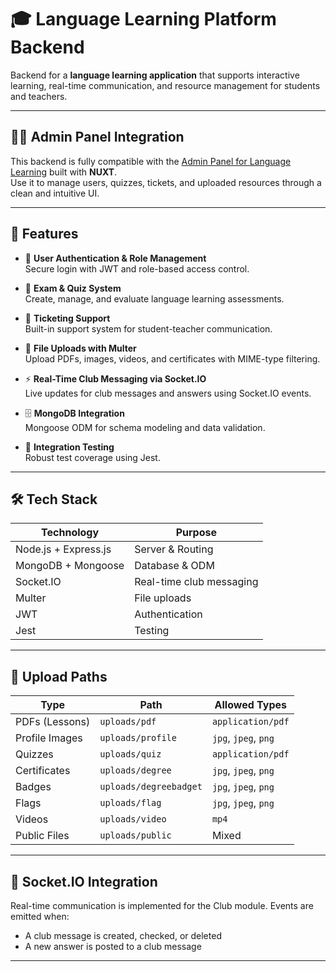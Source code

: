 # 🎓 Language Learning Platform Backend

Backend for a **language learning application** that supports interactive learning, real-time communication, and resource management for students and teachers.

---
## 🧑‍💻 Admin Panel Integration
This backend is fully compatible with the [Admin Panel for Language Learning](https://github.com/mmdreza21/admin-panel-learning) built with **NUXT**.  
Use it to manage users, quizzes, tickets, and uploaded resources through a clean and intuitive UI.

---

## 🚀 Features

- 👤 **User Authentication & Role Management**  
  Secure login with JWT and role-based access control.

- 📝 **Exam & Quiz System**  
  Create, manage, and evaluate language learning assessments.

- 🎫 **Ticketing Support**  
  Built-in support system for student-teacher communication.

- 📂 **File Uploads with Multer**  
  Upload PDFs, images, videos, and certificates with MIME-type filtering.

- ⚡ **Real-Time Club Messaging via Socket.IO**  
  Live updates for club messages and answers using Socket.IO events.

- 🗄️ **MongoDB Integration**  
  Mongoose ODM for schema modeling and data validation.

- 🧪 **Integration Testing**  
  Robust test coverage using Jest.

---

## 🛠️ Tech Stack

| Technology     | Purpose                          |
|----------------|----------------------------------|
| Node.js + Express.js | Server & Routing             |
| MongoDB + Mongoose   | Database & ODM               |
| Socket.IO            | Real-time club messaging     |
| Multer               | File uploads                 |
| JWT                  | Authentication               |
| Jest                 | Testing                      |

---

## 📁 Upload Paths

| Type            | Path                   | Allowed Types       |
|-----------------|------------------------|---------------------|
| PDFs (Lessons)  | `uploads/pdf`          | `application/pdf`   |
| Profile Images  | `uploads/profile`      | `jpg`, `jpeg`, `png`|
| Quizzes         | `uploads/quiz`         | `application/pdf`   |
| Certificates    | `uploads/degree`       | `jpg`, `jpeg`, `png`|
| Badges          | `uploads/degreebadget` | `jpg`, `jpeg`, `png`|
| Flags           | `uploads/flag`         | `jpg`, `jpeg`, `png`|
| Videos          | `uploads/video`        | `mp4`               |
| Public Files    | `uploads/public`       | Mixed               |

---

## 🔌 Socket.IO Integration

Real-time communication is implemented for the Club module. Events are emitted when:

- A club message is created, checked, or deleted
- A new answer is posted to a club message



---




